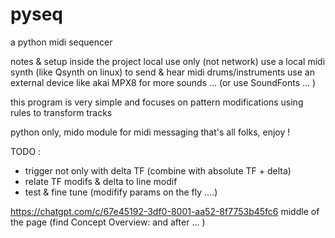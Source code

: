 # pyseq
a python midi sequencer

notes & setup inside the project
local use only (not network)
use a local midi synth (like Qsynth on linux) to send & hear midi drums/instruments
use an external device like akai MPX8 for more sounds ... (or use SoundFonts ... )

this program is very simple and focuses on pattern modifications using rules to transform tracks

python only, 
mido module for midi messaging
that's all folks, enjoy !

TODO :
- trigger not only with delta TF (combine with absolute TF + delta)
- relate TF modifs & delta to line modif
- test & fine tune (modifify params on the fly ....)

https://chatgpt.com/c/67e45192-3df0-8001-aa52-8f7753b45fc6
middle of the page (find Concept Overview: and after ... )
